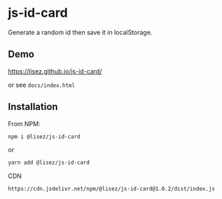 # js-id-card

Generate a random id then save it in localStorage.

## Demo

https://lisez.github.io/js-id-card/

or see `docs/index.html`

## Installation

From NPM:

```bash
npm i @lisez/js-id-card
```

or 

```bash
yarn add @lisez/js-id-card
```

CDN

```
https://cdn.jsdelivr.net/npm/@lisez/js-id-card@1.0.2/dist/index.js
```
